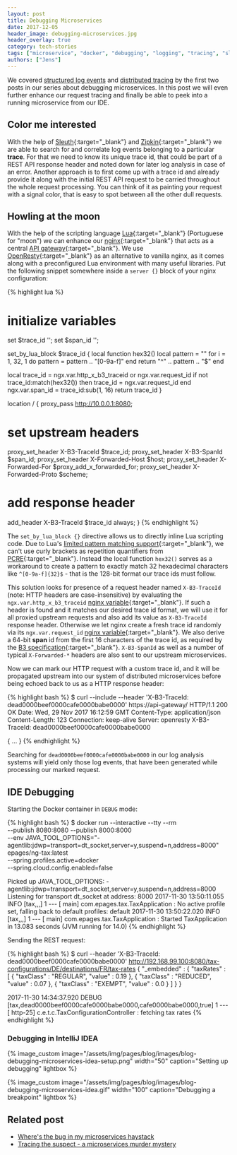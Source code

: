 ```yaml
---
layout: post
title: Debugging Microservices
date: 2017-12-05
header_image: debugging-microservices.jpg
header_overlay: true
category: tech-stories
tags: ["microservice", "docker", "debugging", "logging", "tracing", "sleuth", "zipkin", "nginx", "lua"]
authors: ["Jens"]
---
```


<style>

.twitter-tweet {
  margin: auto;
}
</style>

We covered [structured log events](/blog/tech-stories/where-is-the-bug-in-my-microservices-haystack/) and [distributed tracing](/blog/tech-stories/tracing-the-suspect-a-microservices-murder-mystery/) by the first two posts in our series about debugging microservices.
In this post we will even further enhance our request tracing and finally be able to peek into a running microservice from our IDE.

## Color me interested

With the help of [Sleuth](https://cloud.spring.io/spring-cloud-sleuth/){:target="_blank"} and [Zipkin](http://zipkin.io/){:target="_blank"} we are able to search for and correlate log events belonging to a particular **trace**.
For that we need to know its unique trace id, that could be part of a REST API response header and noted down for later log analysis in case of an error.
Another approach is to first come up with a trace id and already provide it along with the initial REST API request to be carried throughout the whole request processing.
You can think of it as painting your request with a signal color, that is easy to spot between all the other dull requests.

## Howling at the moon

With the help of the scripting language [Lua](https://www.lua.org/about.html){:target="_blank"} (Portuguese for "moon") we can enhance our [nginx](https://nginx.org/en/){:target="_blank"} that acts as a central [API gateway](http://microservices.io/patterns/apigateway.html){:target="_blank"}.
We use [OpenResty](https://openresty.org/en/){:target="_blank"} as an alternative to vanilla nginx, as it comes along with a preconfigured Lua environment with many useful libraries.
Put the following snippet somewhere inside a `server {}` block of your nginx configuration:

{% highlight lua %}
# initialize variables
set $trace_id '';
set $span_id '';

set_by_lua_block $trace_id {
  local function hex32()
    local pattern  = ""
    for i = 1, 32, 1 do
      pattern = pattern .. "[0-9a-f]"
    end
    return "^" .. pattern .. "$"
  end

  local trace_id = ngx.var.http_x_b3_traceid or ngx.var.request_id
  if not trace_id:match(hex32()) then
    trace_id = ngx.var.request_id
  end
  ngx.var.span_id = trace_id:sub(1, 16)
  return trace_id
}

location / {
  proxy_pass http://10.0.0.1:8080;

  # set upstream headers
  proxy_set_header X-B3-TraceId      $trace_id;
  proxy_set_header X-B3-SpanId       $span_id;
  proxy_set_header X-Forwarded-Host  $host;
  proxy_set_header X-Forwarded-For   $proxy_add_x_forwarded_for;
  proxy_set_header X-Forwarded-Proto $scheme;

  # add response header
  add_header X-B3-TraceId $trace_id always;
}
{% endhighlight %}

The `set_by_lua_block {}` directive allows us to directly inline Lua scripting code.
Due to Lua's [limited pattern matching support](http://lua-users.org/wiki/PatternsTutorial){:target="_blank"}, we can't use curly brackets as repetition quantifiers from [PCRE](https://www.pcre.org/current/doc/html/pcre2pattern.html#SEC17){:target="_blank"}.
Instead the local function `hex32()` serves as a workaround to create a pattern to exactly match 32 hexadecimal characters like `^[0-9a-f]{32}$` - that is the 128-bit format our trace ids must follow.

This solution looks for presence of a request header named `X-B3-TraceId` (note: HTTP headers are case-insensitive) by evaluating the `ngx.var.http_x_b3_traceid` [nginx variable](http://nginx.org/en/docs/http/ngx_http_core_module.html#var_http_){:target="_blank"}.
If such a header is found and it matches our desired trace id format, we will use it for all proxied upstream requests and also add its value as `X-B3-TraceId` response header.
Otherwise we let nginx create a fresh trace id randomly via its `ngx.var.request_id` [nginx variable](http://nginx.org/en/docs/http/ngx_http_core_module.html#var_request_id){:target="_blank"}.
We also derive a 64-bit **span** id from the first 16 characters of the trace id, as required by the [B3 specification](https://github.com/openzipkin/b3-propagation#spanid-1){:target="_blank"}.
`X-B3-SpanId` as well as a number of typical `X-Forwarded-*` headers are also sent to our upstream microservices.

Now we can mark our HTTP request with a custom trace id, and it will be propagated upstream into our system of distributed microservices before being echoed back to us as a HTTP response header:

{% highlight bash %}
$ curl --include --header 'X-B3-TraceId: dead0000beef0000cafe0000babe0000' https://api-gateway/
HTTP/1.1 200 OK
Date: Wed, 29 Nov 2017 16:12:59 GMT
Content-Type: application/json
Content-Length: 123
Connection: keep-alive
Server: openresty
X-B3-TraceId: dead0000beef0000cafe0000babe0000

{
   ...
}
{% endhighlight %}

Searching for `dead0000beef0000cafe0000babe0000` in our log analysis systems will yield only those log events, that have been generated while processing our marked request.

## IDE Debugging

Starting the Docker container in `DEBUG` mode:

{% highlight bash %}
$ docker run --interactive --tty --rm \
  --publish 8080:8080 --publish 8000:8000 \
  --env JAVA_TOOL_OPTIONS="-agentlib:jdwp=transport=dt_socket,server=y,suspend=n,address=8000" \
  epages/ng-tax:latest \
  --spring.profiles.active=docker \
  --spring.cloud.config.enabled=false

Picked up JAVA_TOOL_OPTIONS: -agentlib:jdwp=transport=dt_socket,server=y,suspend=n,address=8000
Listening for transport dt_socket at address: 8000
2017-11-30 13:50:11.055  INFO [tax,,,] 1 --- [           main] com.epages.tax.TaxApplication            : No active profile set, falling back to default profiles: default
2017-11-30 13:50:22.020  INFO [tax,,,] 1 --- [           main] com.epages.tax.TaxApplication            : Started TaxApplication in 13.083 seconds (JVM running for 14.0)
{% endhighlight %}

Sending the REST request:

{% highlight bash %}
$ curl --header 'X-B3-TraceId: dead0000beef0000cafe0000babe0000' http://192.168.99.100:8080/tax-configurations/DE/destinations/FR/tax-rates
{
  "_embedded" : {
    "taxRates" : [ {
      "taxClass" : "REGULAR",
      "value" : 0.19
    }, {
      "taxClass" : "REDUCED",
      "value" : 0.07
    }, {
      "taxClass" : "EXEMPT",
      "value" : 0.0
    } ]
  }
}

2017-11-30 14:34:37.920 DEBUG [tax,dead0000beef0000cafe0000babe0000,cafe0000babe0000,true] 1 --- [        http-25] c.e.t.c.TaxConfigurationController       : fetching tax rates
{% endhighlight %}


### Debugging in IntelliJ IDEA

{% image_custom image="/assets/img/pages/blog/images/blog-debugging-microservices-idea-setup.png" width="50" caption="Setting up debugging" lightbox %}

{% image_custom image="/assets/img/pages/blog/images/blog-debugging-microservices-idea.gif"  width="100" caption="Debugging a breakpoint" lightbox  %}

<!--
$ ffmpeg -i Debugging2.mov -pix_fmt rgb8 -r 10 -f gif - | gifsicle --colors 256 --color-method blend-diversity --dither=floyd-steinberg --optimize=0 --delay=10 --no-loopcount > Debugging2.gif

https://gist.github.com/dergachev/4627207
https://gist.github.com/SlexAxton/4989674
-->


## Related post

* [Where's the bug in my microservices haystack](/blog/tech-stories/where-is-the-bug-in-my-microservices-haystack/)
* [Tracing the suspect - a microservices murder mystery](/blog/tech-stories/tracing-the-suspect-a-microservices-murder-mystery/)
